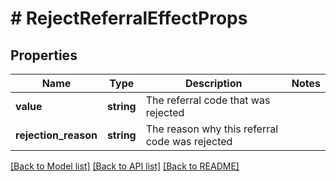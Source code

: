 # # RejectReferralEffectProps

## Properties

Name | Type | Description | Notes
------------ | ------------- | ------------- | -------------
**value** | **string** | The referral code that was rejected | 
**rejection_reason** | **string** | The reason why this referral code was rejected | 

[[Back to Model list]](../../README.md#documentation-for-models) [[Back to API list]](../../README.md#documentation-for-api-endpoints) [[Back to README]](../../README.md)


